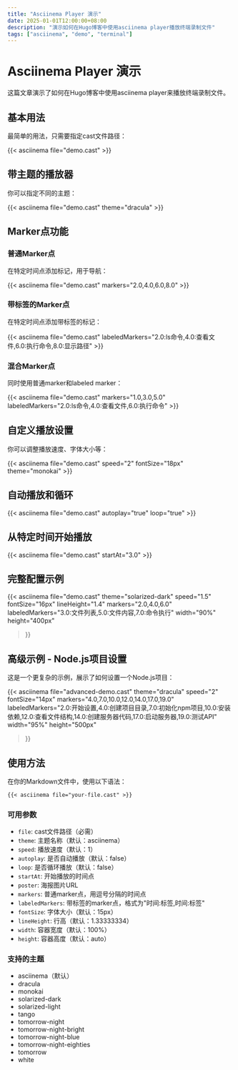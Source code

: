 ```yaml
---
title: "Asciinema Player 演示"
date: 2025-01-01T12:00:00+08:00
description: "演示如何在Hugo博客中使用asciinema player播放终端录制文件"
tags: ["asciinema", "demo", "terminal"]
---
```


# Asciinema Player 演示

这篇文章演示了如何在Hugo博客中使用asciinema player来播放终端录制文件。

## 基本用法

最简单的用法，只需要指定cast文件路径：

{{< asciinema file="demo.cast" >}}

## 带主题的播放器

你可以指定不同的主题：

{{< asciinema file="demo.cast" theme="dracula" >}}

## Marker点功能

### 普通Marker点

在特定时间点添加标记，用于导航：

{{< asciinema file="demo.cast" markers="2.0,4.0,6.0,8.0" >}}

### 带标签的Marker点

在特定时间点添加带标签的标记：

{{< asciinema file="demo.cast" labeledMarkers="2.0:ls命令,4.0:查看文件,6.0:执行命令,8.0:显示路径" >}}

### 混合Marker点

同时使用普通marker和labeled marker：

{{< asciinema file="demo.cast" markers="1.0,3.0,5.0" labeledMarkers="2.0:ls命令,4.0:查看文件,6.0:执行命令" >}}

## 自定义播放设置

你可以调整播放速度、字体大小等：

{{< asciinema file="demo.cast" speed="2" fontSize="18px" theme="monokai" >}}

## 自动播放和循环

{{< asciinema file="demo.cast" autoplay="true" loop="true" >}}

## 从特定时间开始播放

{{< asciinema file="demo.cast" startAt="3.0" >}}

## 完整配置示例

{{< asciinema 
    file="demo.cast" 
    theme="solarized-dark" 
    speed="1.5" 
    fontSize="16px" 
    lineHeight="1.4" 
    markers="2.0,4.0,6.0" 
    labeledMarkers="3.0:文件列表,5.0:文件内容,7.0:命令执行" 
    width="90%" 
    height="400px" 
>}}

## 高级示例 - Node.js项目设置

这是一个更复杂的示例，展示了如何设置一个Node.js项目：

{{< asciinema 
    file="advanced-demo.cast" 
    theme="dracula" 
    speed="2" 
    fontSize="14px" 
    markers="4.0,7.0,10.0,12.0,14.0,17.0,19.0" 
    labeledMarkers="2.0:开始设置,4.0:创建项目目录,7.0:初始化npm项目,10.0:安装依赖,12.0:查看文件结构,14.0:创建服务器代码,17.0:启动服务器,19.0:测试API" 
    width="95%" 
    height="500px" 
>}}

## 使用方法

在你的Markdown文件中，使用以下语法：

```markdown
{{< asciinema file="your-file.cast" >}}
```

### 可用参数

- `file`: cast文件路径（必需）
- `theme`: 主题名称（默认：asciinema）
- `speed`: 播放速度（默认：1）
- `autoplay`: 是否自动播放（默认：false）
- `loop`: 是否循环播放（默认：false）
- `startAt`: 开始播放的时间点
- `poster`: 海报图片URL
- `markers`: 普通marker点，用逗号分隔的时间点
- `labeledMarkers`: 带标签的marker点，格式为"时间:标签,时间:标签"
- `fontSize`: 字体大小（默认：15px）
- `lineHeight`: 行高（默认：1.33333334）
- `width`: 容器宽度（默认：100%）
- `height`: 容器高度（默认：auto）

### 支持的主题

- asciinema（默认）
- dracula
- monokai
- solarized-dark
- solarized-light
- tango
- tomorrow-night
- tomorrow-night-bright
- tomorrow-night-blue
- tomorrow-night-eighties
- tomorrow
- white
